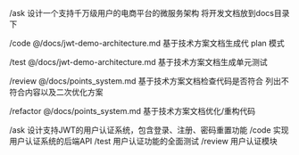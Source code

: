 /ask 设计一个支持千万级用户的电商平台的微服务架构 将开发文档放到docs目录下


/code @/docs/jwt-demo-architecture.md  基于技术方案文档生成代
plan 模式

/test @/docs/jwt-demo-architecture.md 基于技术方案文档生成单元测试

/review @/docs/points_system.md 基于技术方案文档检查代码是否符合 列出不符合内容以及二次优化方案



/refactor @/docs/points_system.md 基于技术方案文档优化/重构代码




/ask 设计支持JWT的用户认证系统，包含登录、注册、密码重置功能
/code 实现用户认证系统的后端API
/test 用户认证功能的全面测试
/review 用户认证模块
